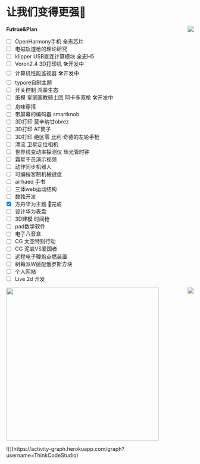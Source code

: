 
# 让我们变得更强💪  
 
<img  src="https://github.com/ThinkCodeStudio/Markdown-Image/blob/master/power.jpg" align="right"/>

 
**Futrue&Plan**
 
- [ ] OpenHarmony手机 全志芯片  
- [ ] 电磁轨道枪的理论研究  
- [ ] klipper USB直连计算模块 全志H5  
- [ ] Voron2.4 3D打印机                 🛠开发中  
- [ ] 计算机性能监视器                  🛠开发中  
- [ ] typore自制主题  
- [ ] 开关控制 鸿蒙生态  
- [ ] 纸模 皇家国教骑士团 阿卡多双枪     🛠开发中  
- [ ] 舟味穿搭  
- [ ] 带屏幕的编码器 smartknob           
- [ ] 3D打印 莫辛纳甘obrez  
- [ ] 3D打印 AT筒子  
- [ ] 3D打印 绝区零 比利·奇德的左轮手枪  
- [ ] 漂流 卫星定位相机  
- [ ] 世界线变动率探测仪 辉光管时钟  
- [ ] 霜星干员演示视频  
- [ ] 动作同步机器人  
- [ ] 可编程客制机械键盘  
- [ ] airhaed 手书              
- [ ] 三体web运动结构  
- [ ] 数独开发  
- [x] 方舟华为主题                        🎉完成  
- [ ] 设计华为表盘
- [ ] 3D建模 时间枪  
- [ ] pad数学软件  
- [ ] 电子八音盒  
- [ ] CG 太空特别行动  
- [ ] CG 泥岩VS爱国者
- [ ] 远程电子鞭炮点燃装置  
- [ ] 树莓派W适配俄罗斯方块  
- [ ] 个人网站  
- [ ] Live 2d 开发  

<p>
 <img  src="https://github-readme-stats.vercel.app/api/top-langs/?username=ThinkCodeStudio&layout=compact" align="right"/>
 <img  src="https://github-readme-stats.vercel.app/api?username=ThinkCodeStudio" width="410"/>
</p>
![](https://activity-graph.herokuapp.com/graph?username=ThinkCodeStudio)
